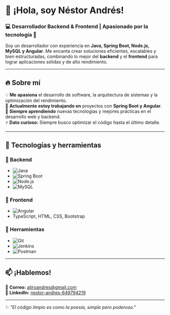 # 👋 ¡Hola, soy Néstor Andrés!  

### 💻 Desarrollador Backend & Frontend | Apasionado por la tecnología 🚀  

Soy un desarrollador con experiencia en **Java, Spring Boot, Node.js, MySQL y Angular**. Me encanta crear soluciones eficientes, escalables y bien estructuradas, combinando lo mejor del **backend** y el **frontend** para lograr aplicaciones sólidas y de alto rendimiento.  

---

## 🔥 Sobre mí  
💡 **Me apasiona** el desarrollo de software, la arquitectura de sistemas y la optimización del rendimiento.  
🔭 **Actualmente estoy trabajando en** proyectos con **Spring Boot y Angular**.  
🌱 **Siempre aprendiendo** nuevas tecnologías y mejores prácticas en el desarrollo web y backend.  
⚡ **Dato curioso:** Siempre busco optimizar el código hasta el último detalle.  

---

## 🚀 Tecnologías y herramientas  

### 🔹 Backend  
- ![Java](https://img.shields.io/badge/Java-%23ED8B00.svg?style=flat&logo=openjdk&logoColor=white)  
- ![Spring Boot](https://img.shields.io/badge/Spring%20Boot-%236DB33F.svg?style=flat&logo=spring&logoColor=white)  
- ![Node.js](https://img.shields.io/badge/Node.js-%2343853D.svg?style=flat&logo=node.js&logoColor=white)  
- ![MySQL](https://img.shields.io/badge/MySQL-%2300758F.svg?style=flat&logo=mysql&logoColor=white)  

### 🔹 Frontend  
- ![Angular](https://img.shields.io/badge/Angular-%23DD0031.svg?style=flat&logo=angular&logoColor=white)  
- TypeScript, HTML, CSS, Bootstrap  

### 🔹 Herramientas  
- ![Git](https://img.shields.io/badge/Git-%23F05033.svg?style=flat&logo=git&logoColor=white)  
- ![Jenkins](https://img.shields.io/badge/Jenkins-%23D24939.svg?style=flat&logo=jenkins&logoColor=white)  
- ![Postman](https://img.shields.io/badge/Postman-%23FF6C37.svg?style=flat&logo=postman&logoColor=white)  

---

## 📫 ¡Hablemos!  
📧 **Correo:** atiroandres@gmail.com  
🔗 **LinkedIn:** [nestor-andres-649794219](https://www.linkedin.com/in/nestor-andres-649794219)  

---

✨ _"El código limpio es como la poesía, simple pero poderoso."_  
